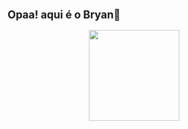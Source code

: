 ## Opaa! aqui é o Bryan👋

<div align="center">
  <a href="https://github.com/bryanrode">
  <img height="180em" src="https://github-readme-stats.vercel.app/api?username=bryanrode&show_icons=true&theme=synthwave&include_all_commits=true&count_private=true"/>
  
</div>
